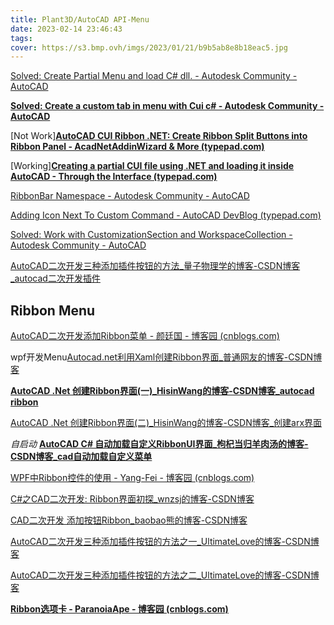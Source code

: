 ```yaml
---
title: Plant3D/AutoCAD API-Menu
date: 2023-02-14 23:46:43
tags:
cover: https://s3.bmp.ovh/imgs/2023/01/21/b9b5ab8e8b18eac5.jpg
---
```


[Solved: Create Partial Menu and load C# dll. - Autodesk Community - AutoCAD](https://forums.autodesk.com/t5/net/create-partial-menu-and-load-c-dll/m-p/5001186)

**[Solved: Create a custom tab in menu with Cui c# - Autodesk Community - AutoCAD](https://forums.autodesk.com/t5/net/create-a-custom-tab-in-menu-with-cui-c/m-p/8882553)**

[Not Work]**[AutoCAD CUI Ribbon .NET: Create Ribbon Split Buttons into Ribbon Panel - AcadNetAddinWizard & More (typepad.com)](https://spiderinnet1.typepad.com/blog/2012/06/autocad-cui-ribbon-net-create-ribbon-split-buttons-into-ribbon-panel.html)**

[Working]**[Creating a partial CUI file using .NET and loading it inside AutoCAD - Through the Interface (typepad.com)](https://through-the-interface.typepad.com/through_the_interface/2007/05/creating_a_part.html)**

[RibbonBar Namespace - Autodesk Community - AutoCAD](https://forums.autodesk.com/t5/net/ribbonbar-namespace/m-p/7153055)

[Adding Icon Next To Custom Command - AutoCAD DevBlog (typepad.com)](https://adndevblog.typepad.com/autocad/2016/03/adding-icon-next-to-custom-command.html)

[Solved: Work with CustomizationSection and WorkspaceCollection - Autodesk Community - AutoCAD](https://forums.autodesk.com/t5/net/work-with-customizationsection-and-workspacecollection/m-p/9327108)

[AutoCAD二次开发三种添加插件按钮的方法_量子物理学的博客-CSDN博客_autocad二次开发插件](https://blog.csdn.net/yiyihuazi/article/details/70547310)

##  Ribbon Menu

[AutoCAD二次开发添加Ribbon菜单 - 颜廷国 - 博客园 (cnblogs.com)](https://www.cnblogs.com/yantingguo/p/11806506.html)

wpf开发Menu[Autocad.net利用Xaml创建Ribbon界面_普通网友的博客-CSDN博客](https://blog.csdn.net/xuhonggang123abc/article/details/108036562)

**[AutoCAD .Net 创建Ribbon界面(一)_HisinWang的博客-CSDN博客_autocad ribbon](https://blog.csdn.net/hisinwang/article/details/78797068)**

[AutoCAD .Net 创建Ribbon界面(二)_HisinWang的博客-CSDN博客_创建arx界面](https://blog.csdn.net/hisinwang/article/details/78797087)

*自启动* **[AutoCAD C# 自动加载自定义RibbonUI界面_枸杞当归羊肉汤的博客-CSDN博客_cad自动加载自定义菜单](https://blog.csdn.net/wang2543311/article/details/124477198?spm=1001.2101.3001.6650.2&utm_medium=distribute.pc_relevant.none-task-blog-2~default~OPENSEARCH~Rate-2-124477198-blog-78797068.pc_relevant_default&depth_1-utm_source=distribute.pc_relevant.none-task-blog-2~default~OPENSEARCH~Rate-2-124477198-blog-78797068.pc_relevant_default&utm_relevant_index=5)**

[WPF中Ribbon控件的使用 - Yang-Fei - 博客园 (cnblogs.com)](https://www.cnblogs.com/yang-fei/p/6021300.html)

[C#之CAD二次开发: Ribbon界面初探_wnzsj的博客-CSDN博客](https://blog.csdn.net/wnzsj/article/details/106058552?spm=1001.2101.3001.6650.10&utm_medium=distribute.pc_relevant.none-task-blog-2~default~ESLANDING~default-10-106058552-blog-108036562.pc_relevant_landingrelevant&depth_1-utm_source=distribute.pc_relevant.none-task-blog-2~default~ESLANDING~default-10-106058552-blog-108036562.pc_relevant_landingrelevant&utm_relevant_index=11)

[CAD二次开发 添加按钮Ribbon_baobao熊的博客-CSDN博客](https://blog.csdn.net/Oneal5354/article/details/129066673)

[AutoCAD二次开发三种添加插件按钮的方法之一_UltimateLove的博客-CSDN博客](https://blog.csdn.net/sx341125/article/details/50285075)

[AutoCAD二次开发三种添加插件按钮的方法之二_UltimateLove的博客-CSDN博客](https://blog.csdn.net/sx341125/article/details/50299701)

**[Ribbon选项卡 - ParanoiaApe - 博客园 (cnblogs.com)](https://www.cnblogs.com/ParanoiaApe/p/10457911.html)**

